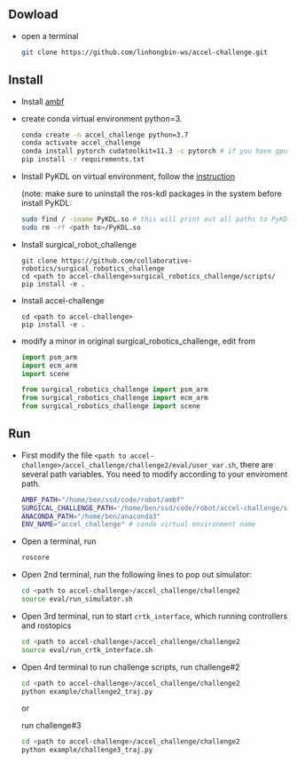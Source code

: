 ## Dowload

- open a terminal

    ```sh
    git clone https://github.com/linhongbin-ws/accel-challenge.git
    ```

## Install

- Install [ambf](https://github.com/WPI-AIM/ambf)
- create conda virtual environment python=3. 
    ```sh
    conda create -n accel_challenge python=3.7
    conda activate accel_challenge
    conda install pytorch cudatoolkit=11.3 -c pytorch # if you have gpu, other options can follow pytorch official website
    pip install -r requirements.txt
    ```
- Install PyKDL on virtual environment, follow the [instruction](https://blog.csdn.net/qq_42237662/article/details/109783935)

    (note: make sure to uninstall the ros-kdl packages in the system before install PyKDL:
   ```sh
   sudo find / -iname PyKDL.so # this will print out all paths to PyKDL.so
   sudo rm -rf <path to>/PyKDL.so
   ```


- Install surgical_robot_challenge
    ```
    git clone https://github.com/collaborative-robotics/surgical_robotics_challenge
    cd <path to accel-challenge>surgical_robotics_challenge/scripts/
    pip install -e .
    ```
- Install accel-challenge
    ```
    cd <path to accel-challenge>
    pip install -e .
    ```  

- modify a minor in original surgical_robotics_challenge, edit 
    from 
    ```py
    import psm_arm
    import ecm_arm
    import scene
    ```
    ```py
    from surgical_robotics_challenge import psm_arm
    from surgical_robotics_challenge import ecm_arm
    from surgical_robotics_challenge import scene
    ```

<!-- - install GPU support for DLC (optional)
  ```sh
  conda install -c conda-forge cudnn=8.2 cudatoolkit=11.3 # for tensorflow 2.8
  export LD_LIBRARY_PATH=$LD_LIBRARY_PATH:/home/ben/anaconda3/envs/accel_challenge/lib/ # everytime for init
  ``` -->

## Run

- First modify the file `<path to accel-challenge>/accel_challenge/challenge2/eval/user_var.sh`, there are several path variables. You need to modify according to your enviroment path.
    ```sh
    AMBF_PATH="/home/ben/ssd/code/robot/ambf"
    SURGICAL_CHALLENGE_PATH='/home/ben/ssd/code/robot/accel-challenge/surgical_robotics_challenge'
    ANACONDA_PATH="/home/ben/anaconda3" 
    ENV_NAME="accel_challenge" # conda virtual environment name
    ```
- Open a terminal, run
    ```sh
    roscore
    ```
- Open 2nd terminal, run the following lines to pop out simulator:
    ```sh
    cd <path to accel-challenge>/accel_challenge/challenge2
    source eval/run_simulator.sh
    ```
- Open 3rd terminal, run to start `crtk_interface`, which running controllers and rostopics
    ```sh
    cd <path to accel-challenge>/accel_challenge/challenge2
    source eval/run_crtk_interface.sh
    ```

- Open 4rd terminal to run challenge scripts,
    run challenge#2 
    ```sh
    cd <path to accel-challenge>/accel_challenge/challenge2
    python example/challenge2_traj.py 
    ```
    or

    run challenge#3 
    ```sh
    cd <path to accel-challenge>/accel_challenge/challenge2
    python example/challenge3_traj.py 
    ```

